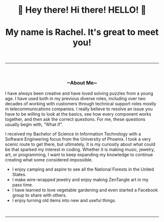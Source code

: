 <center><h1>👋 Hey there! Hi there! HELLO! 👋</h1></center>

<center><h1>My name is Rachel. It's great to meet you!</h1></center>
<br>
<hr>
<br>
<center><h3>~About Me~ </h3></center>
<p>I have always been creative and have loved solving puzzles from a young age.  I have used both in my previous diverse roles, including over two decades of working with customers through technical support roles mostly in telecommunications companies.  I really believe to resolve an issue you have to be willing to look at the basics, see how every component works together, and then ask the correct questions. For me, these questions usually begin with, “What if”.

I received my Bachelor of Science in Information Technology with a Software Engineering focus from the University of Phoenix. I took a very scenic route to get there, but ultimately, it is my curiosity about what could be that sparked my interest in coding. Whether it is making music, jewelry, art, or programming, I want to keep expanding my knowledge to continue creating what some considered impossible.</p> 
<ul>
  <li>I enjoy camping and aspire to see all the National Forests in the United States.</li>
  <li>I make wire-wrapped jewelry and enjoy making ZenTangle art in my pass time.</li>
  <li>I have learned to love vegetable gardening and even started a Facebook group to share with others.</li>
  <li>I enjoy turning old items into new and useful things.</li>
</ul>
<br>
<hr>

 
 


<!--
**RECamp88/RECamp88** is a ✨ _special_ ✨ repository because its `README.md` (this file) appears on your GitHub profile.

Here are some ideas to get you started:

- 🔭 I’m currently working on strengthening my React knowledge!
- 🌱 I’m currently learning Python
- 😄 Pronouns: She/Her

-->

